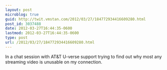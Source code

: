 ```yaml
---
layout: post
microblog: true
guid: http://twit.vmstan.com/2012/03/27/184772934416609280.html
post_id: 3037488
date: 2012-03-27T16:44:35-0600
lastmod: 2012-03-27T16:44:35-0600
type: post
url: /2012/03/27/184772934416609280.html
---
```

In a chat session with AT&T U-verse support trying to find out why most any streaming video is unusable on my connection.
